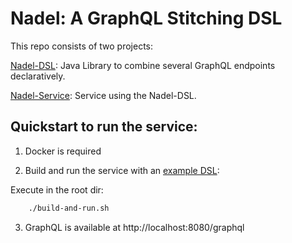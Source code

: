 # Nadel: A GraphQL Stitching DSL 

This repo consists of two projects:

[Nadel-DSL](nadel-dsl): Java Library to combine several GraphQL endpoints declaratively.

[Nadel-Service](nadel-service): Service using the Nadel-DSL.


## Quickstart to run the service:

1. Docker is required

2. Build and run the service with an [example DSL](nadel-service/nadel-dsl.txt):

Execute in the root dir:
```bash
    ./build-and-run.sh
```

3. GraphQL is available at http://localhost:8080/graphql
